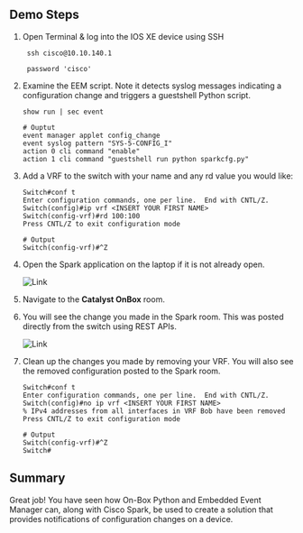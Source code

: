 ##  Demo Steps

1. Open Terminal & log into the IOS XE device using SSH

        ssh cisco@10.10.140.1

        password 'cisco' 
    
1.  Examine the EEM script.  Note it detects syslog messages indicating a configuration change and triggers a guestshell Python script.
		
		show run | sec event
		
		# Ouptut
		event manager applet config_change
		event syslog pattern "SYS-5-CONFIG_I"
		action 0 cli command "enable"
		action 1 cli command "guestshell run python sparkcfg.py"
		
1.  Add a VRF to the switch with your name and any rd value you would like:
	
		Switch#conf t
		Enter configuration commands, one per line.  End with CNTL/Z.
		Switch(config)#ip vrf <INSERT YOUR FIRST NAME>
		Switch(config-vrf)#rd 100:100
		Press CNTL/Z to exit configuration mode

		# Output
		Switch(config-vrf)#^Z
		
1.  Open the Spark application on the laptop if it is not already open.

	![Link](static/img/sparkicon.png)

1.  Navigate to the **Catalyst OnBox** room.

1.  You will see the change you made in the Spark room.  This was posted directly from the switch using REST APIs.

	![Link](static/img/sparkbot.png)
	
1.  Clean up the changes you made by removing your VRF.  You will also see the removed configuration posted to the Spark room.

		Switch#conf t
		Enter configuration commands, one per line.  End with CNTL/Z.
		Switch(config)#no ip vrf <INSERT YOUR FIRST NAME>
		% IPv4 addresses from all interfaces in VRF Bob have been removed
		Press CNTL/Z to exit configuration mode

		# Output
		Switch(config-vrf)#^Z
		Switch#

## Summary

Great job! You have seen how On-Box Python and Embedded Event Manager can, along with Cisco Spark, be used to create a solution that provides notifications of configuration changes on a device.  
